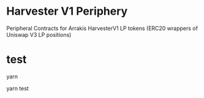 # Harvester V1 Periphery

Peripheral Contracts for Arrakis HarvesterV1 LP tokens (ERC20 wrappers of Uniswap V3 LP positions)

# test

yarn

yarn test
